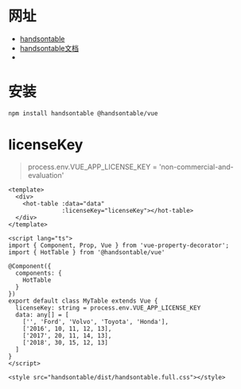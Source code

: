 # 网址
* [handsontable](https://handsontable.com)
* [handsontable文档](https://handsontable.com/docs)
* 
# 安装
```
npm install handsontable @handsontable/vue
```

# licenseKey

> process.env.VUE_APP_LICENSE_KEY = 'non-commercial-and-evaluation'

```
<template>
  <div>
    <hot-table :data="data"
               :licenseKey="licenseKey"></hot-table>
  </div>
</template>

<script lang="ts">
import { Component, Prop, Vue } from 'vue-property-decorator';
import { HotTable } from '@handsontable/vue'

@Component({
  components: {
    HotTable
  }
})
export default class MyTable extends Vue {
  licenseKey: string = process.env.VUE_APP_LICENSE_KEY
  data: any[] = [
    ['', 'Ford', 'Volvo', 'Toyota', 'Honda'],
    ['2016', 10, 11, 12, 13],
    ['2017', 20, 11, 14, 13],
    ['2018', 30, 15, 12, 13]
  ]
}
</script>

<style src="handsontable/dist/handsontable.full.css"></style>

```